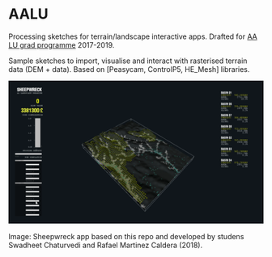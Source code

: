 # AALU
Processing sketches for terrain/landscape interactive apps.
Drafted for [AA LU grad programme](http://landscapeurbanism.aaschool.ac.uk/) 2017-2019.

Sample sketches to import, visualise and interact with rasterised terrain data (DEM + data). Based on [Peasycam, ControlP5, HE_Mesh] libraries.

![](https://github.com/claudiocmp/aalu/raw/master/terrain_apps%20examples/_resources/app_example.png)

Image: Sheepwreck app based on this repo and developed by studens Swadheet Chaturvedi and Rafael Martinez Caldera (2018).
